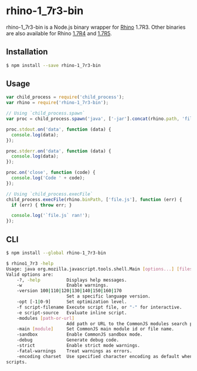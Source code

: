 # rhino-1_7r3-bin

rhino-1_7r3-bin is a Node.js binary wrapper for [Rhino](https://developer.mozilla.org/en-US/docs/Mozilla/Projects/Rhino) 1.7R3. Other binaries are also available for Rhino [1.7R4](https://www.npmjs.org/package/rhino-1_7r4-bin) and [1.7R5](https://www.npmjs.org/package/rhino-1_7r5-bin).

## Installation

```bash
$ npm install --save rhino-1_7r3-bin
```

## Usage

```js
var child_process = require('child_process');
var rhino = require('rhino-1_7r3-bin');

// Using `child_process.spawn`
var proc = child_process.spawn('java', ['-jar'].concat(rhino.path, 'file.js'));

proc.stdout.on('data', function (data) {
  console.log(data);
});

proc.stderr.on('data', function (data) {
  console.log(data);
});

proc.on('close', function (code) {
  console.log('Code ' + code);
});

// Using `child_process.execFile`
child_process.execFile(rhino.binPath, ['file.js'], function (err) {
  if (err) { throw err; }

  console.log('`file.js` ran!');
});
```

## CLI

```bash
$ npm install --global rhino-1_7r3-bin
```

```bash
$ rhino1_7r3 -help
Usage: java org.mozilla.javascript.tools.shell.Main [options...] [files]
Valid options are:
    -?, -help          Displays help messages.
    -w                 Enable warnings.
    -version 100|110|120|130|140|150|160|170
                       Set a specific language version.
    -opt [-1|0-9]      Set optimization level.
    -f script-filename Execute script file, or "-" for interactive.
    -e script-source   Evaluate inline script.
    -modules [path-or-url]
                       Add path or URL to the CommonJS modules search path.
    -main [module]     Set CommonJS main module id or file name.
    -sandbox           Enable CommonJS sandbox mode.
    -debug             Generate debug code.
    -strict            Enable strict mode warnings.
    -fatal-warnings    Treat warnings as errors.
    -encoding charset  Use specified character encoding as default when reading
scripts.
```
